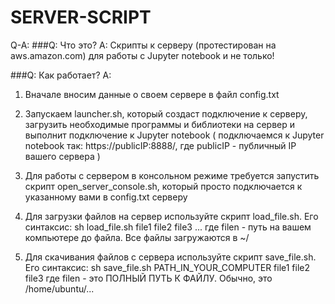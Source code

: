 # SERVER-SCRIPT

Q-A:
###Q: Что это?
A: Скрипты к серверу (протестирован на aws.amazon.com) для работы с
Jupyter notebook и не только!

###Q: Как работает?
A:
1. Вначале вносим данные о своем сервере в файл config.txt

2. Запускаем launcher.sh, который создаст подключение к серверу, загрузить
необходимые программы и библиотеки на сервер и выполнит подключение к Jupyter notebook ( подключаемся к Jupyter notebook так: https://publicIP:8888/, где
  publicIP - публичный IP вашего сервера )

3. Для работы с сервером в консольном режиме требуется запустить скрипт
open_server_console.sh, который просто подключается к указанному вами в config.txt
серверу

4. Для загрузки файлов на сервер используйте скрипт load_file.sh. Его синтаксис:
sh load_file.sh file1 file2 file3 ...
где filen - путь на вашем компьютере до файла. Все файлы загружаются в ~/

5. Для скачивания файлов с сервера используйте скрипт save_file.sh. Его синтаксис:
sh save_file.sh PATH_IN_YOUR_COMPUTER file1 file2 file3
где filen - это ПОЛНЫЙ ПУТЬ К ФАЙЛУ. Обычно, это /home/ubuntu/...
